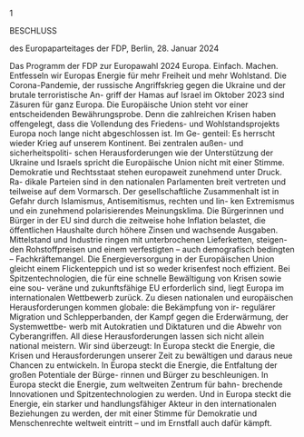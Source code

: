  
1 
 
BESCHLUSS 
 
 
des Europaparteitages der FDP, Berlin, 28. Januar 2024 
 
Das Programm der FDP zur Europawahl 2024 
Europa. Einfach. Machen. 
Entfesseln wir Europas Energie für mehr Freiheit und mehr 
Wohlstand. 
Die Corona-Pandemie, der russische Angriffskrieg gegen die Ukraine und der brutale terroristische An-
griff der Hamas auf Israel im Oktober 2023 sind Zäsuren für ganz Europa. Die Europäische Union steht 
vor einer entscheidenden Bewährungsprobe. Denn die zahlreichen Krisen haben offengelegt, dass die 
Vollendung des Friedens- und Wohlstandsprojekts Europa noch lange nicht abgeschlossen ist. Im Ge-
genteil: Es herrscht wieder Krieg auf unserem Kontinent. Bei zentralen außen- und sicherheitspoliti-
schen Herausforderungen wie der Unterstützung der Ukraine und Israels spricht die Europäische Union 
nicht mit einer Stimme. Demokratie und Rechtsstaat stehen europaweit zunehmend unter Druck. Ra-
dikale Parteien sind in den nationalen Parlamenten breit vertreten und teilweise auf dem Vormarsch. 
Der gesellschaftliche Zusammenhalt ist in Gefahr durch Islamismus, Antisemitismus, rechten und lin-
ken Extremismus und ein zunehmend polarisierendes Meinungsklima. Die Bürgerinnen und Bürger in 
der EU sind durch die zeitweise hohe Inflation belastet, die öffentlichen Haushalte durch höhere Zinsen 
und wachsende Ausgaben. Mittelstand und Industrie ringen mit unterbrochenen Lieferketten, steigen-
den Rohstoffpreisen und einem verfestigten – auch demografisch bedingten – Fachkräftemangel. Die 
Energieversorgung in der Europäischen Union gleicht einem Flickenteppich und ist so weder krisenfest 
noch effizient. Bei Spitzentechnologien, die für eine schnelle Bewältigung von Krisen sowie eine sou-
veräne und zukunftsfähige EU erforderlich sind, liegt Europa im internationalen Wettbewerb zurück. 
Zu diesen nationalen und europäischen Herausforderungen kommen globale: die Bekämpfung von ir-
regulärer Migration und Schlepperbanden, der Kampf gegen die Erderwärmung, der Systemwettbe-
werb mit Autokratien und Diktaturen und die Abwehr von Cyberangriffen. 
All diese Herausforderungen lassen sich nicht allein national meistern. Wir sind überzeugt: In Europa 
steckt die Energie, die Krisen und Herausforderungen unserer Zeit zu bewältigen und daraus neue 
Chancen zu entwickeln. In Europa steckt die Energie, die Entfaltung der großen Potentiale der Bürge-
rinnen und Bürger zu beschleunigen. In Europa steckt die Energie, zum weltweiten Zentrum für bahn-
brechende Innovationen und Spitzentechnologien zu werden. Und in Europa steckt die Energie, ein 
starker und handlungsfähiger Akteur in den internationalen Beziehungen zu werden, der mit einer 
Stimme für Demokratie und Menschenrechte weltweit eintritt – und im Ernstfall auch dafür kämpft. 
